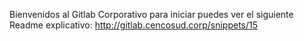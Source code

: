 Bienvenidos al Gitlab Corporativo para iniciar puedes ver el siguiente Readme explicativo: http://gitlab.cencosud.corp/snippets/15